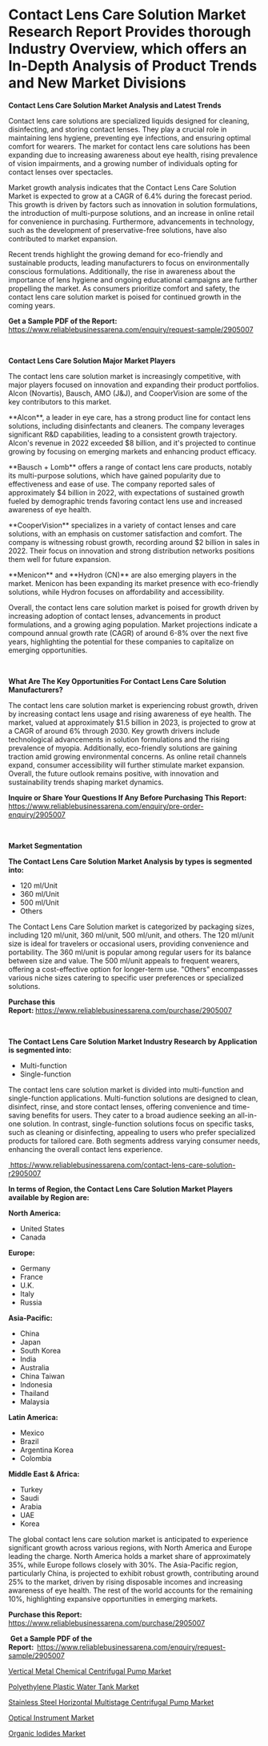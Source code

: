 <p><h1>Contact Lens Care Solution Market Research Report Provides thorough Industry Overview, which offers an In-Depth Analysis of Product Trends and New Market Divisions</h1></p><p><strong>Contact Lens Care Solution Market Analysis and Latest Trends</strong></p>
<p><p>Contact lens care solutions are specialized liquids designed for cleaning, disinfecting, and storing contact lenses. They play a crucial role in maintaining lens hygiene, preventing eye infections, and ensuring optimal comfort for wearers. The market for contact lens care solutions has been expanding due to increasing awareness about eye health, rising prevalence of vision impairments, and a growing number of individuals opting for contact lenses over spectacles.</p><p>Market growth analysis indicates that the Contact Lens Care Solution Market is expected to grow at a CAGR of 6.4% during the forecast period. This growth is driven by factors such as innovation in solution formulations, the introduction of multi-purpose solutions, and an increase in online retail for convenience in purchasing. Furthermore, advancements in technology, such as the development of preservative-free solutions, have also contributed to market expansion.</p><p>Recent trends highlight the growing demand for eco-friendly and sustainable products, leading manufacturers to focus on environmentally conscious formulations. Additionally, the rise in awareness about the importance of lens hygiene and ongoing educational campaigns are further propelling the market. As consumers prioritize comfort and safety, the contact lens care solution market is poised for continued growth in the coming years.</p></p>
<p><strong>Get a Sample PDF of the Report:&nbsp;</strong> <a href="https://www.reliablebusinessarena.com/enquiry/request-sample/2905007?utm_campaign=2991&utm_medium=2&utm_source=Github&utm_content=ia&utm_term=12032025&utm_id=contact-lens-care-solution">https://www.reliablebusinessarena.com/enquiry/request-sample/2905007</a></p>
<p>&nbsp;</p>
<p><strong>Contact Lens Care Solution Major Market Players</strong></p>
<p><p>The contact lens care solution market is increasingly competitive, with major players focused on innovation and expanding their product portfolios. Alcon (Novartis), Bausch, AMO (J&J), and CooperVision are some of the key contributors to this market.</p><p>**Alcon**, a leader in eye care, has a strong product line for contact lens solutions, including disinfectants and cleaners. The company leverages significant R&D capabilities, leading to a consistent growth trajectory. Alcon's revenue in 2022 exceeded $8 billion, and it's projected to continue growing by focusing on emerging markets and enhancing product efficacy.</p><p>**Bausch + Lomb** offers a range of contact lens care products, notably its multi-purpose solutions, which have gained popularity due to effectiveness and ease of use. The company reported sales of approximately $4 billion in 2022, with expectations of sustained growth fueled by demographic trends favoring contact lens use and increased awareness of eye health.</p><p>**CooperVision** specializes in a variety of contact lenses and care solutions, with an emphasis on customer satisfaction and comfort. The company is witnessing robust growth, recording around $2 billion in sales in 2022. Their focus on innovation and strong distribution networks positions them well for future expansion.</p><p>**Menicon** and **Hydron (CN)** are also emerging players in the market. Menicon has been expanding its market presence with eco-friendly solutions, while Hydron focuses on affordability and accessibility.</p><p>Overall, the contact lens care solution market is poised for growth driven by increasing adoption of contact lenses, advancements in product formulations, and a growing aging population. Market projections indicate a compound annual growth rate (CAGR) of around 6-8% over the next five years, highlighting the potential for these companies to capitalize on emerging opportunities.</p></p>
<p>&nbsp;</p>
<p><strong>What Are The Key Opportunities For Contact Lens Care Solution Manufacturers?</strong></p>
<p><p>The contact lens care solution market is experiencing robust growth, driven by increasing contact lens usage and rising awareness of eye health. The market, valued at approximately $1.5 billion in 2023, is projected to grow at a CAGR of around 6% through 2030. Key growth drivers include technological advancements in solution formulations and the rising prevalence of myopia. Additionally, eco-friendly solutions are gaining traction amid growing environmental concerns. As online retail channels expand, consumer accessibility will further stimulate market expansion. Overall, the future outlook remains positive, with innovation and sustainability trends shaping market dynamics.</p></p>
<p><strong>Inquire or Share Your Questions If Any Before Purchasing This Report:</strong> <a href="https://www.reliablebusinessarena.com/enquiry/pre-order-enquiry/2905007?utm_campaign=2991&utm_medium=2&utm_source=Github&utm_content=ia&utm_term=12032025&utm_id=contact-lens-care-solution">https://www.reliablebusinessarena.com/enquiry/pre-order-enquiry/2905007</a></p>
<p>&nbsp;</p>
<p><strong>Market Segmentation</strong></p>
<p><strong>The Contact Lens Care Solution Market Analysis by types is segmented into:</strong></p>
<p><ul><li>120 ml/Unit</li><li>360 ml/Unit</li><li>500 ml/Unit</li><li>Others</li></ul></p>
<p><p>The Contact Lens Care Solution market is categorized by packaging sizes, including 120 ml/unit, 360 ml/unit, 500 ml/unit, and others. The 120 ml/unit size is ideal for travelers or occasional users, providing convenience and portability. The 360 ml/unit is popular among regular users for its balance between size and value. The 500 ml/unit appeals to frequent wearers, offering a cost-effective option for longer-term use. "Others" encompasses various niche sizes catering to specific user preferences or specialized solutions.</p></p>
<p><strong>Purchase this Report:&nbsp;</strong><a href="https://www.reliablebusinessarena.com/purchase/2905007?utm_campaign=2991&utm_medium=2&utm_source=Github&utm_content=ia&utm_term=12032025&utm_id=contact-lens-care-solution">https://www.reliablebusinessarena.com/purchase/2905007</a></p>
<p>&nbsp;</p>
<p><strong>The Contact Lens Care Solution Market Industry Research by Application is segmented into:</strong></p>
<p><ul><li>Multi-function</li><li>Single-function</li></ul></p>
<p><p>The contact lens care solution market is divided into multi-function and single-function applications. Multi-function solutions are designed to clean, disinfect, rinse, and store contact lenses, offering convenience and time-saving benefits for users. They cater to a broad audience seeking an all-in-one solution. In contrast, single-function solutions focus on specific tasks, such as cleaning or disinfecting, appealing to users who prefer specialized products for tailored care. Both segments address varying consumer needs, enhancing the overall contact lens experience.</p></p>
<p><a href="https://www.reliablebusinessarena.com/contact-lens-care-solution-r2905007?utm_campaign=2991&utm_medium=2&utm_source=Github&utm_content=ia&utm_term=12032025&utm_id=contact-lens-care-solution">&nbsp;https://www.reliablebusinessarena.com/contact-lens-care-solution-r2905007</a></p>
<p><strong>In terms of Region, the Contact Lens Care Solution Market Players available by Region are:</strong></p>
<p>
    <p> <strong> North America: </strong>
        <ul>
            <li>United States</li>
            <li>Canada</li>
        </ul>
        </p> 
    <p> <strong> Europe: </strong>
        <ul>
            <li>Germany</li>
            <li>France</li>
            <li>U.K.</li>
            <li>Italy</li>
            <li>Russia</li>
        </ul>
        </p> 
    <p> <strong> Asia-Pacific: </strong>
        <ul>
            <li>China</li>
            <li>Japan</li>
            <li>South Korea</li>
            <li>India</li>
            <li>Australia</li>
            <li>China Taiwan</li>
            <li>Indonesia</li>
            <li>Thailand</li>
            <li>Malaysia</li>
        </ul>
        </p> 
    <p> <strong> Latin America: </strong>
        <ul>
            <li>Mexico</li>
            <li>Brazil</li>
            <li>Argentina Korea</li>
            <li>Colombia</li>
        </ul>
        </p> 
    <p> <strong> Middle East & Africa: </strong>
        <ul>
            <li>Turkey</li>
            <li>Saudi</li>
            <li>Arabia</li>
            <li>UAE</li>
            <li>Korea</li>
        </ul>
    </p>
    </p>
<p><p>The global contact lens care solution market is anticipated to experience significant growth across various regions, with North America and Europe leading the charge. North America holds a market share of approximately 35%, while Europe follows closely with 30%. The Asia-Pacific region, particularly China, is projected to exhibit robust growth, contributing around 25% to the market, driven by rising disposable incomes and increasing awareness of eye health. The rest of the world accounts for the remaining 10%, highlighting expansive opportunities in emerging markets.</p></p>
<p><strong>Purchase this Report: </strong><a href="https://www.reliablebusinessarena.com/purchase/2905007?utm_campaign=2991&utm_medium=2&utm_source=Github&utm_content=ia&utm_term=12032025&utm_id=contact-lens-care-solution">https://www.reliablebusinessarena.com/purchase/2905007</a></p>
<p>&nbsp;<strong>Get a Sample PDF of the Report:&nbsp;&nbsp;</strong><a href="https://www.reliablebusinessarena.com/enquiry/request-sample/2905007?utm_campaign=2991&utm_medium=2&utm_source=Github&utm_content=ia&utm_term=12032025&utm_id=contact-lens-care-solution">https://www.reliablebusinessarena.com/enquiry/request-sample/2905007</a></p>
<p><strong></strong></p>
<p><p><a href="https://github.com/vsiljgestel/Market-Research-Report-List-1/blob/main/vertical-metal-chemical-centrifugal-pump-market.md?utm_campaign=2991&utm_medium=2&utm_source=Github&utm_content=ia&utm_term=12032025&utm_id=contact-lens-care-solution">Vertical Metal Chemical Centrifugal Pump Market</a></p><p><a href="https://github.com/aiamekar/Market-Research-Report-List-1/blob/main/polyethylene-plastic-water-tank-market.md?utm_campaign=2991&utm_medium=2&utm_source=Github&utm_content=ia&utm_term=12032025&utm_id=contact-lens-care-solution">Polyethylene Plastic Water Tank Market</a></p><p><a href="https://github.com/belhejmawoue/Market-Research-Report-List-1/blob/main/stainless-steel-horizontal-multistage-centrifugal-pump-market.md?utm_campaign=2991&utm_medium=2&utm_source=Github&utm_content=ia&utm_term=12032025&utm_id=contact-lens-care-solution">Stainless Steel Horizontal Multistage Centrifugal Pump Market</a></p><p><a href="https://github.com/kalsirollija/Market-Research-Report-List-1/blob/main/optical-instrument-market.md?utm_campaign=2991&utm_medium=2&utm_source=Github&utm_content=ia&utm_term=12032025&utm_id=contact-lens-care-solution">Optical Instrument Market</a></p><p><a href="https://github.com/boudykodumi/Market-Research-Report-List-1/blob/main/organic-iodides-market.md?utm_campaign=2991&utm_medium=2&utm_source=Github&utm_content=ia&utm_term=12032025&utm_id=contact-lens-care-solution">Organic Iodides Market</a></p></p>